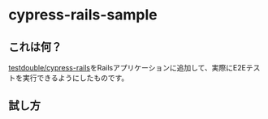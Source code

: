 # cypress-rails-sample

## これは何？

[testdouble/cypress-rails](https://github.com/testdouble/cypress-rails)をRailsアプリケーションに追加して、実際にE2Eテストを実行できるようにしたものです。

## 試し方



